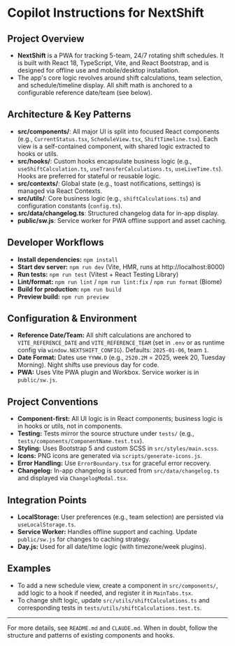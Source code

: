 # Copilot Instructions for NextShift

## Project Overview
- **NextShift** is a PWA for tracking 5-team, 24/7 rotating shift schedules. It is built with React 18, TypeScript, Vite, and React Bootstrap, and is designed for offline use and mobile/desktop installation.
- The app's core logic revolves around shift calculations, team selection, and schedule/timeline display. All shift math is anchored to a configurable reference date/team (see below).

## Architecture & Key Patterns
- **src/components/**: All major UI is split into focused React components (e.g., `CurrentStatus.tsx`, `ScheduleView.tsx`, `ShiftTimeline.tsx`). Each view is a self-contained component, with shared logic extracted to hooks or utils.
- **src/hooks/**: Custom hooks encapsulate business logic (e.g., `useShiftCalculation.ts`, `useTransferCalculations.ts`, `useLiveTime.ts`). Hooks are preferred for stateful or reusable logic.
- **src/contexts/**: Global state (e.g., toast notifications, settings) is managed via React Contexts.
- **src/utils/**: Core business logic (e.g., `shiftCalculations.ts`) and configuration constants (`config.ts`).
- **src/data/changelog.ts**: Structured changelog data for in-app display.
- **public/sw.js**: Service worker for PWA offline support and asset caching.

## Developer Workflows
- **Install dependencies:** `npm install`
- **Start dev server:** `npm run dev` (Vite, HMR, runs at http://localhost:8000)
- **Run tests:** `npm run test` (Vitest + React Testing Library)
- **Lint/format:** `npm run lint` / `npm run lint:fix` / `npm run format` (Biome)
- **Build for production:** `npm run build`
- **Preview build:** `npm run preview`

## Configuration & Environment
- **Reference Date/Team:** All shift calculations are anchored to `VITE_REFERENCE_DATE` and `VITE_REFERENCE_TEAM` (set in `.env` or as runtime config via `window.NEXTSHIFT_CONFIG`). Defaults: `2025-01-06`, team `1`.
- **Date Format:** Dates use `YYWW.D` (e.g., `2520.2M` = 2025, week 20, Tuesday Morning). Night shifts use previous day for code.
- **PWA:** Uses Vite PWA plugin and Workbox. Service worker is in `public/sw.js`.

## Project Conventions
- **Component-first:** All UI logic is in React components; business logic is in hooks or utils, not in components.
- **Testing:** Tests mirror the source structure under `tests/` (e.g., `tests/components/ComponentName.test.tsx`).
- **Styling:** Uses Bootstrap 5 and custom SCSS in `src/styles/main.scss`.
- **Icons:** PNG icons are generated via `scripts/generate-icons.js`.
- **Error Handling:** Use `ErrorBoundary.tsx` for graceful error recovery.
- **Changelog:** In-app changelog is sourced from `src/data/changelog.ts` and displayed via `ChangelogModal.tsx`.

## Integration Points
- **LocalStorage:** User preferences (e.g., team selection) are persisted via `useLocalStorage.ts`.
- **Service Worker:** Handles offline support and caching. Update `public/sw.js` for changes to caching strategy.
- **Day.js:** Used for all date/time logic (with timezone/week plugins).

## Examples
- To add a new schedule view, create a component in `src/components/`, add logic to a hook if needed, and register it in `MainTabs.tsx`.
- To change shift logic, update `src/utils/shiftCalculations.ts` and corresponding tests in `tests/utils/shiftCalculations.test.ts`.

---
For more details, see `README.md` and `CLAUDE.md`. When in doubt, follow the structure and patterns of existing components and hooks.
